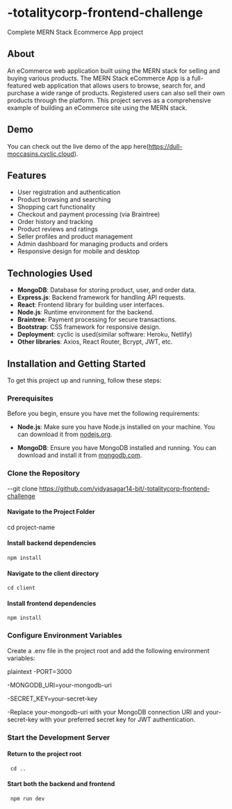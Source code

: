 # -totalitycorp-frontend-challenge
Complete MERN Stack Ecommerce App project 

## About

An eCommerce web application built using the MERN stack for selling and buying various products.
The MERN Stack eCommerce App is a full-featured web application that allows users to browse, search for, and purchase a wide range of products. Registered users can also sell their own products through the platform. This project serves as a comprehensive example of building an eCommerce site using the MERN stack.

## Demo

You can check out the live demo of the app here(https://dull-moccasins.cyclic.cloud).


## Features

- User registration and authentication
- Product browsing and searching
- Shopping cart functionality
- Checkout and payment processing (via Braintree)
- Order history and tracking
- Product reviews and ratings
- Seller profiles and product management
- Admin dashboard for managing products and orders
- Responsive design for mobile and desktop

## Technologies Used

- **MongoDB**: Database for storing product, user, and order data.
- **Express.js**: Backend framework for handling API requests.
- **React**: Frontend library for building user interfaces.
- **Node.js**: Runtime environment for the backend.
- **Braintree**: Payment processing for secure transactions.
- **Bootstrap**: CSS framework for responsive design.
- **Deployment**: cyclic is used(similar software: Heroku, Netlify)
- **Other libraries**: Axios, React Router, Bcrypt, JWT, etc.



## Installation and Getting Started

To get this project up and running, follow these steps:

### Prerequisites

Before you begin, ensure you have met the following requirements:

- **Node.js**: Make sure you have Node.js installed on your machine. You can download it from [nodejs.org](https://nodejs.org/).

- **MongoDB**: Ensure you have MongoDB installed and running. You can download and install it from [mongodb.com](https://www.mongodb.com/).

### Clone the Repository
--git clone https://github.com/vidyasagar14-bit/-totalitycorp-frontend-challenge

#### Navigate to the Project Folder
   cd  project-name

#### Install backend dependencies
    npm install

#### Navigate to the client directory
    cd client

#### Install frontend dependencies
    npm install

 ### Configure Environment Variables
  Create a .env file in the project root and add the following environment variables:

   plaintext
  -PORT=3000

  -MONGODB_URI=your-mongodb-uri

  -SECRET_KEY=your-secret-key

  -Replace your-mongodb-uri with your MongoDB connection URI and your-secret-key with your preferred secret key for JWT authentication.

### Start the Development Server
#### Return to the project root
     cd ..

#### Start both the backend and frontend
     npm run dev
